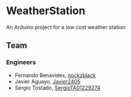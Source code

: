 # WeatherStation
An Arduino project for a low cost weather station

## Team
### Engineers
- Fernando Benavides, [nockzblack](https://github.com/nockzblack)
- Javier Aguayo, [Javier2405](https://github.com/Javier2405)
- Sergio Tostado, [SergioTA01229274](https://github.com/SergioTA01229274)

